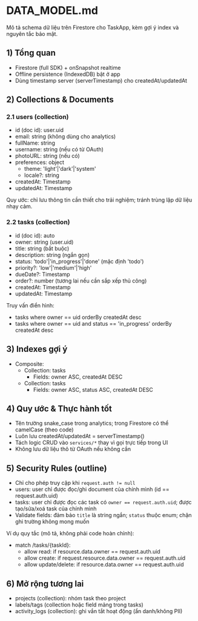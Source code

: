 # DATA_MODEL.md

Mô tả schema dữ liệu trên Firestore cho TaskApp, kèm gợi ý index và nguyên tắc bảo mật.

## 1) Tổng quan
- Firestore (full SDK) + onSnapshot realtime
- Offline persistence (IndexedDB) bật ở app
- Dùng timestamp server (serverTimestamp) cho createdAt/updatedAt

## 2) Collections & Documents

### 2.1 users (collection)
- id (doc id): user.uid
- email: string (không dùng cho analytics)
- fullName: string
- username: string (nếu có từ OAuth)
- photoURL: string (nếu có)
- preferences: object
  - theme: 'light'|'dark'|'system'
  - locale?: string
- createdAt: Timestamp
- updatedAt: Timestamp

Quy ước: chỉ lưu thông tin cần thiết cho trải nghiệm; tránh trùng lặp dữ liệu nhạy cảm.

### 2.2 tasks (collection)
- id (doc id): auto
- owner: string (user.uid)
- title: string (bắt buộc)
- description: string (ngắn gọn)
- status: 'todo'|'in_progress'|'done' (mặc định 'todo')
- priority?: 'low'|'medium'|'high'
- dueDate?: Timestamp
- order?: number (tương lai nếu cần sắp xếp thủ công)
- createdAt: Timestamp
- updatedAt: Timestamp

Truy vấn điển hình:
- tasks where owner == uid orderBy createdAt desc
- tasks where owner == uid and status == 'in_progress' orderBy createdAt desc

## 3) Indexes gợi ý
- Composite:
  - Collection: tasks
    - Fields: owner ASC, createdAt DESC
  - Collection: tasks
    - Fields: owner ASC, status ASC, createdAt DESC

## 4) Quy ước & Thực hành tốt
- Tên trường snake_case trong analytics; trong Firestore có thể camelCase (theo code)
- Luôn lưu createdAt/updatedAt = serverTimestamp()
- Tách logic CRUD vào `services/*` thay vì gọi trực tiếp trong UI
- Không lưu dữ liệu thô từ OAuth nếu không cần

## 5) Security Rules (outline)
- Chỉ cho phép truy cập khi `request.auth != null`
- users: user chỉ được đọc/ghi document của chính mình (id == request.auth.uid)
- tasks: user chỉ được đọc các task có `owner == request.auth.uid`; được tạo/sửa/xoá task của chính mình
- Validate fields: đảm bảo `title` là string ngắn; `status` thuộc enum; chặn ghi trường không mong muốn

Ví dụ quy tắc (mô tả, không phải code hoàn chỉnh):
- match /tasks/{taskId}:
  - allow read: if resource.data.owner == request.auth.uid
  - allow create: if request.resource.data.owner == request.auth.uid
  - allow update/delete: if resource.data.owner == request.auth.uid

## 6) Mở rộng tương lai
- projects (collection): nhóm task theo project
- labels/tags (collection hoặc field mảng trong tasks)
- activity_logs (collection): ghi vắn tắt hoạt động (ẩn danh/không PII)
